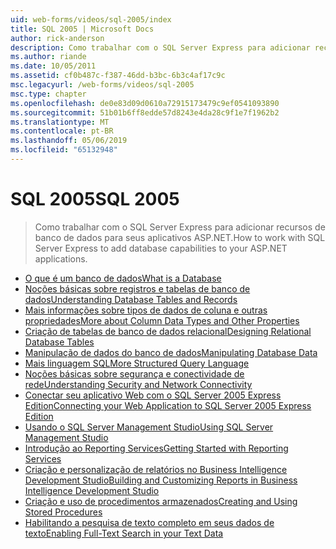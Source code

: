 ```yaml
---
uid: web-forms/videos/sql-2005/index
title: SQL 2005 | Microsoft Docs
author: rick-anderson
description: Como trabalhar com o SQL Server Express para adicionar recursos de banco de dados para seus aplicativos ASP.NET.
ms.author: riande
ms.date: 10/05/2011
ms.assetid: cf0b487c-f387-46dd-b3bc-6b3c4af17c9c
msc.legacyurl: /web-forms/videos/sql-2005
msc.type: chapter
ms.openlocfilehash: de0e83d09d0610a72915173479c9ef0541093890
ms.sourcegitcommit: 51b01b6ff8edde57d8243e4da28c9f1e7f1962b2
ms.translationtype: MT
ms.contentlocale: pt-BR
ms.lasthandoff: 05/06/2019
ms.locfileid: "65132948"
---
```

# <a name="sql-2005"></a><span data-ttu-id="647c4-103">SQL 2005</span><span class="sxs-lookup"><span data-stu-id="647c4-103">SQL 2005</span></span>

> <span data-ttu-id="647c4-104">Como trabalhar com o SQL Server Express para adicionar recursos de banco de dados para seus aplicativos ASP.NET.</span><span class="sxs-lookup"><span data-stu-id="647c4-104">How to work with SQL Server Express to add database capabilities to your ASP.NET applications.</span></span>

- [<span data-ttu-id="647c4-105">O que é um banco de dados</span><span class="sxs-lookup"><span data-stu-id="647c4-105">What is a Database</span></span>](what-is-a-database.md)
- [<span data-ttu-id="647c4-106">Noções básicas sobre registros e tabelas de banco de dados</span><span class="sxs-lookup"><span data-stu-id="647c4-106">Understanding Database Tables and Records</span></span>](understanding-database-tables-and-records.md)
- [<span data-ttu-id="647c4-107">Mais informações sobre tipos de dados de coluna e outras propriedades</span><span class="sxs-lookup"><span data-stu-id="647c4-107">More about Column Data Types and Other Properties</span></span>](more-about-column-data-types-and-other-properties.md)
- [<span data-ttu-id="647c4-108">Criação de tabelas de banco de dados relacional</span><span class="sxs-lookup"><span data-stu-id="647c4-108">Designing Relational Database Tables</span></span>](designing-relational-database-tables.md)
- [<span data-ttu-id="647c4-109">Manipulação de dados do banco de dados</span><span class="sxs-lookup"><span data-stu-id="647c4-109">Manipulating Database Data</span></span>](manipulating-database-data.md)
- [<span data-ttu-id="647c4-110">Mais linguagem SQL</span><span class="sxs-lookup"><span data-stu-id="647c4-110">More Structured Query Language</span></span>](more-structured-query-language.md)
- [<span data-ttu-id="647c4-111">Noções básicas sobre segurança e conectividade de rede</span><span class="sxs-lookup"><span data-stu-id="647c4-111">Understanding Security and Network Connectivity</span></span>](understanding-security-and-network-connectivity.md)
- [<span data-ttu-id="647c4-112">Conectar seu aplicativo Web com o SQL Server 2005 Express Edition</span><span class="sxs-lookup"><span data-stu-id="647c4-112">Connecting your Web Application to SQL Server 2005 Express Edition</span></span>](connecting-your-web-application-to-sql-server-2005-express-edition.md)
- [<span data-ttu-id="647c4-113">Usando o SQL Server Management Studio</span><span class="sxs-lookup"><span data-stu-id="647c4-113">Using SQL Server Management Studio</span></span>](using-sql-server-management-studio.md)
- [<span data-ttu-id="647c4-114">Introdução ao Reporting Services</span><span class="sxs-lookup"><span data-stu-id="647c4-114">Getting Started with Reporting Services</span></span>](getting-started-with-reporting-services.md)
- [<span data-ttu-id="647c4-115">Criação e personalização de relatórios no Business Intelligence Development Studio</span><span class="sxs-lookup"><span data-stu-id="647c4-115">Building and Customizing Reports in Business Intelligence Development Studio</span></span>](building-and-customizing-reports-in-business-intelligence-development-studio.md)
- [<span data-ttu-id="647c4-116">Criação e uso de procedimentos armazenados</span><span class="sxs-lookup"><span data-stu-id="647c4-116">Creating and Using Stored Procedures</span></span>](creating-and-using-stored-procedures.md)
- [<span data-ttu-id="647c4-117">Habilitando a pesquisa de texto completo em seus dados de texto</span><span class="sxs-lookup"><span data-stu-id="647c4-117">Enabling Full-Text Search in your Text Data</span></span>](enabling-full-text-search-in-your-text-data.md)
